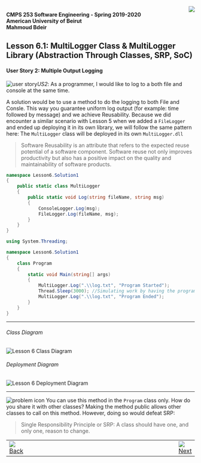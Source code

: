 <img style="float: right;" src="../../../Images/aublogosmall.png"> 

**CMPS 253 Software Engineering - Spring 2019-2020 \
American University of Beirut \
Mahmoud Bdeir**


## Lesson 6.1: MultiLogger Class & MultiLogger Library (Abstraction Through Classes, SRP, SoC)

#### User Story 2: Multiple Output Logging
![user story](../../../Images/userstory.png 'User Story')*US2*: As a programmer, I would like to log to a both file and console at the same time.

A solution would be to use a method to do the logging to both File and Consle. This way you guarantee uniform log output (for example: time followed by message) and we achieve Reusability. Because we did encounter a similar scenario with Lesson 5 when we added a `FileLogger` and ended up deploying it in its own library, we will follow the same pattern here: The `MultiLogger` class will be deployed in its own `MultiLogger.dll`
> Software Reusability is an attribute that refers to the expected reuse potential of a software component. Software reuse not only improves productivity but also has a positive impact on the quality and maintainability of software products.

```C#
namespace Lesson6.Solution1
{
    public static class MultiLogger
    {
        public static void Log(string fileName, string msg)
        {
            ConsoleLogger.Log(msg);
            FileLogger.Log(fileName, msg);
        }
    }
}
```

```C#
using System.Threading;

namespace Lesson6.Solution1
{
	class Program
	{
		static void Main(string[] args)
		{
			MultiLogger.Log(".\\log.txt", "Program Started");
			Thread.Sleep(3000); //Simulating work by having the program sleep for 3 seconds
			MultiLogger.Log(".\\log.txt", "Program Ended");
		}
	}
}
```
_____

###### Class Diagram
![Lesson 6 Class Diagram](../images/Class-Diagram.png)
###### Deployment Diagram
![Lesson 6 Deployment Diagram](../images/Deployment-Diagram.png)

____
![problem icon](../../../Images/problem.png 'Problem') You can use this method in the `Program` class only. How do you share it with other classes? Making the method public allows other classes to call on this method. However, doing so would defeat SRP:
> Single Responsibility Principle or SRP: A class should have one, and only one, reason to change.

<table style='width=100%;'>
<tr>
<td><a href="../../Solution%200%20Log%20Method/Source%20Code"><img src='../../../Images/leftarrow.png'> Back</a></td>
<td width="100%"></td>
<td><a href="../../../Lesson%2007%20Dynamic%20Log%20Output/Solution%200%20Command-Line%20Argument/Source%20Code"><img src='../../../Images/rightarrow.png'> Next</a></td>
</tr>
</table>

